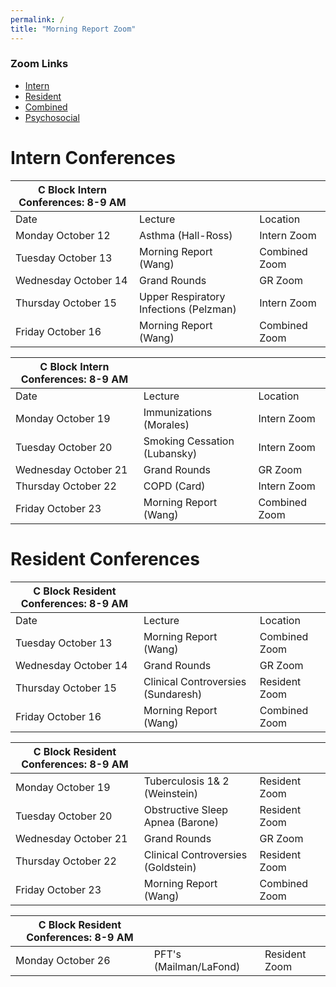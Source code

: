 ```yaml
---
permalink: /
title: "Morning Report Zoom"
---
```

### Zoom Links
- [Intern](https://weillcornell.zoom.us/j/93433884231?pwd=RXRPZ1lwTTNodCtWb3pZNHVaOVc0QT09 )
- [Resident](https://weillcornell.zoom.us/j/99746571589?pwd=Y25TSnZtODZDdGRFK1lTU0FjM1Q5dz09)
- [Combined](https://weillcornell.zoom.us/j/96104287599?pwd=R3lWa1BhTnNleFByM2thbG14eGZiQT09) 
- [Psychosocial](https://weillcornell.zoom.us/j/208984346?pwd=WEMxYXI5ZkM5T2JYNVZqOEVUZW95dz09)

# Intern Conferences

| C Block Intern Conferences: 8-9 AM |                                        |               |
|------------------------------------|----------------------------------------|---------------|
| Date                               | Lecture                                | Location      |
| Monday October 12                  | Asthma  (Hall-Ross)                    | Intern Zoom   |
| Tuesday October 13                 | Morning Report (Wang)                  | Combined Zoom |
| Wednesday October 14               | Grand Rounds                           | GR Zoom       |
| Thursday October 15                | Upper Respiratory Infections (Pelzman) | Intern Zoom   |
| Friday October 16                  | Morning Report (Wang)                  | Combined Zoom |

| C Block Intern Conferences: 8-9 AM |                              |               |
|------------------------------------|------------------------------|---------------|
| Date                               | Lecture                      | Location      |
| Monday October 19                  | Immunizations (Morales)      | Intern Zoom   |
| Tuesday October 20                 | Smoking Cessation (Lubansky) | Intern Zoom   |
| Wednesday October 21               | Grand Rounds                 | GR Zoom       |
| Thursday October 22                | COPD (Card)                  | Intern Zoom   |
| Friday October 23                  | Morning Report (Wang)        | Combined Zoom |


# Resident Conferences

| C Block Resident Conferences: 8-9 AM |                                    |               |
|--------------------------------------|------------------------------------|---------------|
| Date                                 | Lecture                            | Location      |
| Tuesday October 13                   | Morning Report (Wang)              | Combined Zoom |
| Wednesday October 14                 | Grand Rounds                       | GR Zoom       |
| Thursday October 15                  | Clinical Controversies (Sundaresh) | Resident Zoom |
| Friday October 16                    | Morning Report (Wang)              | Combined Zoom |


| C Block Resident Conferences: 8-9 AM |                                    |               |
|--------------------------------------|------------------------------------|---------------|
| Monday October 19                    | Tuberculosis 1& 2 (Weinstein)      | Resident Zoom |
| Tuesday October 20                   | Obstructive Sleep Apnea (Barone)   | Resident Zoom |
| Wednesday October 21                 | Grand Rounds                       | GR Zoom       |
| Thursday October 22                  | Clinical Controversies (Goldstein) | Resident Zoom |
| Friday October 23                    | Morning Report (Wang)              | Combined Zoom |

| C Block Resident Conferences: 8-9 AM |                                    |               |
|--------------------------------------|------------------------------------|---------------|
| Monday October 26                    | PFT's (Mailman/LaFond)             | Resident Zoom |
